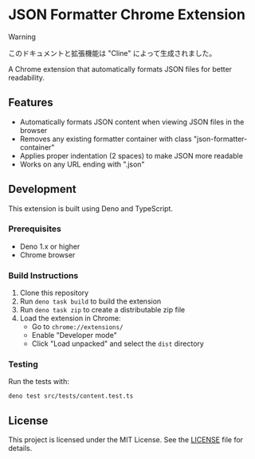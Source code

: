 # JSON Formatter Chrome Extension

> [!WARNING]  
> このドキュメントと拡張機能は "Cline" によって生成されました。

A Chrome extension that automatically formats JSON files for better readability.

## Features

- Automatically formats JSON content when viewing JSON files in the browser
- Removes any existing formatter container with class "json-formatter-container"
- Applies proper indentation (2 spaces) to make JSON more readable
- Works on any URL ending with ".json"

## Development

This extension is built using Deno and TypeScript.

### Prerequisites

- Deno 1.x or higher
- Chrome browser

### Build Instructions

1. Clone this repository
2. Run `deno task build` to build the extension
3. Run `deno task zip` to create a distributable zip file
4. Load the extension in Chrome:
   - Go to `chrome://extensions/`
   - Enable "Developer mode"
   - Click "Load unpacked" and select the `dist` directory

### Testing

Run the tests with:

```
deno test src/tests/content.test.ts
```

## License

This project is licensed under the MIT License. See the [LICENSE](./LICENSE)
file for details.

